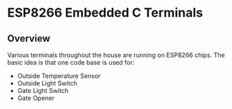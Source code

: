 # ESP8266 Embedded C Terminals
## Overview
Various terminals throughout the house are running on ESP8266 chips. The basic idea is that one code base is used for:
* Outside Temperature Sensor
* Outside Light Switch
* Gate Light Switch
* Gate Opener 
